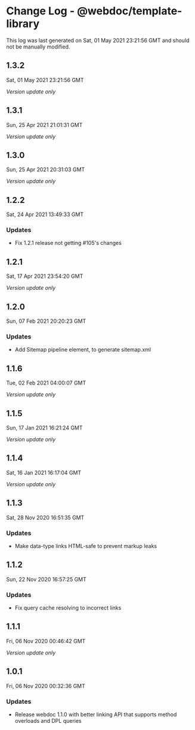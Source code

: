 # Change Log - @webdoc/template-library

This log was last generated on Sat, 01 May 2021 23:21:56 GMT and should not be manually modified.

## 1.3.2
Sat, 01 May 2021 23:21:56 GMT

*Version update only*

## 1.3.1
Sun, 25 Apr 2021 21:01:31 GMT

*Version update only*

## 1.3.0
Sun, 25 Apr 2021 20:31:03 GMT

*Version update only*

## 1.2.2
Sat, 24 Apr 2021 13:49:33 GMT

### Updates

- Fix 1.2.1 release not getting #105's changes

## 1.2.1
Sat, 17 Apr 2021 23:54:20 GMT

*Version update only*

## 1.2.0
Sun, 07 Feb 2021 20:20:23 GMT

### Updates

- Add Sitemap pipeline element, to generate sitemap.xml

## 1.1.6
Tue, 02 Feb 2021 04:00:07 GMT

*Version update only*

## 1.1.5
Sun, 17 Jan 2021 16:21:24 GMT

*Version update only*

## 1.1.4
Sat, 16 Jan 2021 16:17:04 GMT

*Version update only*

## 1.1.3
Sat, 28 Nov 2020 16:51:35 GMT

### Updates

- Make data-type links HTML-safe to prevent markup leaks

## 1.1.2
Sun, 22 Nov 2020 16:57:25 GMT

### Updates

- Fix query cache resolving to incorrect links

## 1.1.1
Fri, 06 Nov 2020 00:46:42 GMT

*Version update only*

## 1.0.1
Fri, 06 Nov 2020 00:32:36 GMT

### Updates

- Release webdoc 1.1.0 with better linking API that supports method overloads and DPL queries

